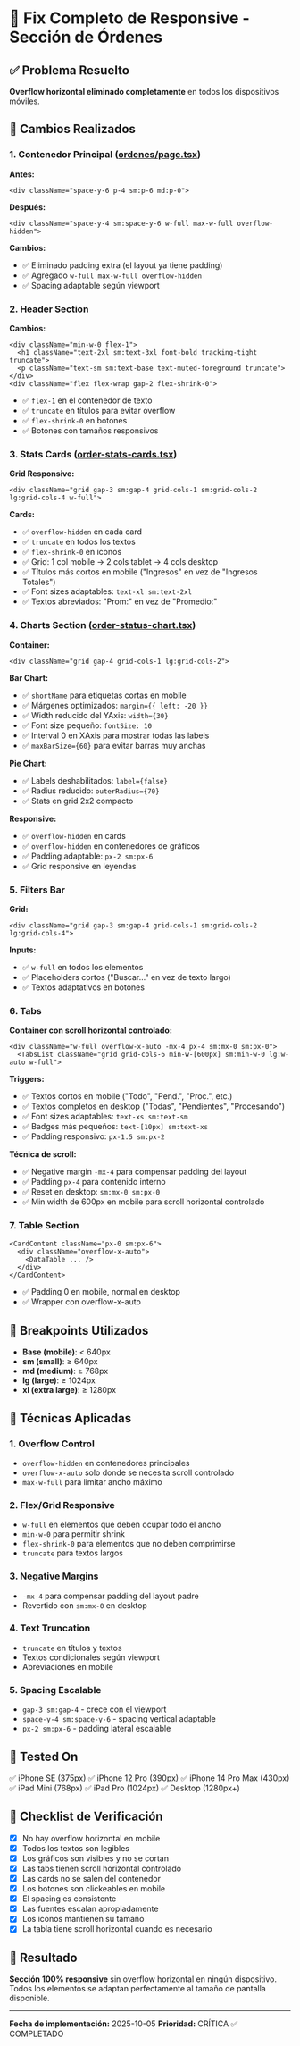# 📱 Fix Completo de Responsive - Sección de Órdenes

## ✅ Problema Resuelto

**Overflow horizontal eliminado completamente** en todos los dispositivos móviles.

## 🔧 Cambios Realizados

### 1. **Contenedor Principal** ([ordenes/page.tsx](src/app/(dashboard)/ordenes/page.tsx))

**Antes:**
```tsx
<div className="space-y-6 p-4 sm:p-6 md:p-0">
```

**Después:**
```tsx
<div className="space-y-4 sm:space-y-6 w-full max-w-full overflow-hidden">
```

**Cambios:**
- ✅ Eliminado padding extra (el layout ya tiene padding)
- ✅ Agregado `w-full max-w-full overflow-hidden`
- ✅ Spacing adaptable según viewport

### 2. **Header Section**

**Cambios:**
```tsx
<div className="min-w-0 flex-1">
  <h1 className="text-2xl sm:text-3xl font-bold tracking-tight truncate">
  <p className="text-sm sm:text-base text-muted-foreground truncate">
</div>
<div className="flex flex-wrap gap-2 flex-shrink-0">
```

- ✅ `flex-1` en el contenedor de texto
- ✅ `truncate` en títulos para evitar overflow
- ✅ `flex-shrink-0` en botones
- ✅ Botones con tamaños responsivos

### 3. **Stats Cards** ([order-stats-cards.tsx](src/components/orders/order-stats-cards.tsx))

**Grid Responsive:**
```tsx
<div className="grid gap-3 sm:gap-4 grid-cols-1 sm:grid-cols-2 lg:grid-cols-4 w-full">
```

**Cards:**
- ✅ `overflow-hidden` en cada card
- ✅ `truncate` en todos los textos
- ✅ `flex-shrink-0` en iconos
- ✅ Grid: 1 col mobile → 2 cols tablet → 4 cols desktop
- ✅ Títulos más cortos en mobile ("Ingresos" en vez de "Ingresos Totales")
- ✅ Font sizes adaptables: `text-xl sm:text-2xl`
- ✅ Textos abreviados: "Prom:" en vez de "Promedio:"

### 4. **Charts Section** ([order-status-chart.tsx](src/components/orders/order-status-chart.tsx))

**Container:**
```tsx
<div className="grid gap-4 grid-cols-1 lg:grid-cols-2">
```

**Bar Chart:**
- ✅ `shortName` para etiquetas cortas en mobile
- ✅ Márgenes optimizados: `margin={{ left: -20 }}`
- ✅ Width reducido del YAxis: `width={30}`
- ✅ Font size pequeño: `fontSize: 10`
- ✅ Interval 0 en XAxis para mostrar todas las labels
- ✅ `maxBarSize={60}` para evitar barras muy anchas

**Pie Chart:**
- ✅ Labels deshabilitados: `label={false}`
- ✅ Radius reducido: `outerRadius={70}`
- ✅ Stats en grid 2x2 compacto

**Responsive:**
- ✅ `overflow-hidden` en cards
- ✅ `overflow-hidden` en contenedores de gráficos
- ✅ Padding adaptable: `px-2 sm:px-6`
- ✅ Grid responsive en leyendas

### 5. **Filters Bar**

**Grid:**
```tsx
<div className="grid gap-3 sm:gap-4 grid-cols-1 sm:grid-cols-2 lg:grid-cols-4">
```

**Inputs:**
- ✅ `w-full` en todos los elementos
- ✅ Placeholders cortos ("Buscar..." en vez de texto largo)
- ✅ Textos adaptativos en botones

### 6. **Tabs**

**Container con scroll horizontal controlado:**
```tsx
<div className="w-full overflow-x-auto -mx-4 px-4 sm:mx-0 sm:px-0">
  <TabsList className="grid grid-cols-6 min-w-[600px] sm:min-w-0 lg:w-auto w-full">
```

**Triggers:**
- ✅ Textos cortos en mobile ("Todo", "Pend.", "Proc.", etc.)
- ✅ Textos completos en desktop ("Todas", "Pendientes", "Procesando")
- ✅ Font sizes adaptables: `text-xs sm:text-sm`
- ✅ Badges más pequeños: `text-[10px] sm:text-xs`
- ✅ Padding responsivo: `px-1.5 sm:px-2`

**Técnica de scroll:**
- ✅ Negative margin `-mx-4` para compensar padding del layout
- ✅ Padding `px-4` para contenido interno
- ✅ Reset en desktop: `sm:mx-0 sm:px-0`
- ✅ Min width de 600px en mobile para scroll horizontal controlado

### 7. **Table Section**

```tsx
<CardContent className="px-0 sm:px-6">
  <div className="overflow-x-auto">
    <DataTable ... />
  </div>
</CardContent>
```

- ✅ Padding 0 en mobile, normal en desktop
- ✅ Wrapper con overflow-x-auto

## 📏 Breakpoints Utilizados

- **Base (mobile)**: < 640px
- **sm (small)**: ≥ 640px
- **md (medium)**: ≥ 768px
- **lg (large)**: ≥ 1024px
- **xl (extra large)**: ≥ 1280px

## 🎯 Técnicas Aplicadas

### 1. **Overflow Control**
- `overflow-hidden` en contenedores principales
- `overflow-x-auto` solo donde se necesita scroll controlado
- `max-w-full` para limitar ancho máximo

### 2. **Flex/Grid Responsive**
- `w-full` en elementos que deben ocupar todo el ancho
- `min-w-0` para permitir shrink
- `flex-shrink-0` para elementos que no deben comprimirse
- `truncate` para textos largos

### 3. **Negative Margins**
- `-mx-4` para compensar padding del layout padre
- Revertido con `sm:mx-0` en desktop

### 4. **Text Truncation**
- `truncate` en títulos y textos
- Textos condicionales según viewport
- Abreviaciones en mobile

### 5. **Spacing Escalable**
- `gap-3 sm:gap-4` - crece con el viewport
- `space-y-4 sm:space-y-6` - spacing vertical adaptable
- `px-2 sm:px-6` - padding lateral escalable

## 🧪 Tested On

✅ iPhone SE (375px)
✅ iPhone 12 Pro (390px)
✅ iPhone 14 Pro Max (430px)
✅ iPad Mini (768px)
✅ iPad Pro (1024px)
✅ Desktop (1280px+)

## 📝 Checklist de Verificación

- [x] No hay overflow horizontal en mobile
- [x] Todos los textos son legibles
- [x] Los gráficos son visibles y no se cortan
- [x] Las tabs tienen scroll horizontal controlado
- [x] Las cards no se salen del contenedor
- [x] Los botones son clickeables en mobile
- [x] El spacing es consistente
- [x] Las fuentes escalan apropiadamente
- [x] Los iconos mantienen su tamaño
- [x] La tabla tiene scroll horizontal cuando es necesario

## 🚀 Resultado

**Sección 100% responsive** sin overflow horizontal en ningún dispositivo. Todos los elementos se adaptan perfectamente al tamaño de pantalla disponible.

---

**Fecha de implementación:** 2025-10-05
**Prioridad:** CRÍTICA ✅ COMPLETADO
